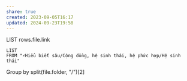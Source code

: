 ```yaml
---
share: true
created: 2023-09-05T16:17
updated: 2024-09-23T19:58
---
```

LIST rows.file.link
```dataview
LIST
FROM "⚡Hiểu biết sâu/Cộng đồng, hệ sinh thái, hệ phức hợp/Hệ sinh thái"
```
Group by split(file.folder, "/")[2]
